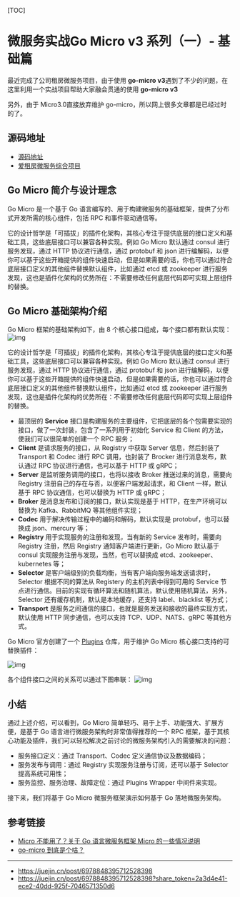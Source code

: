 [TOC]

# 微服务实战Go Micro v3 系列（一）- 基础篇

最近完成了公司租房微服务项目，由于使用 **go-micro v3**遇到了不少的问题，在这里利用一个实战项目帮助大家融会贯通的使用 **go-micro v3**

另外，由于 Micro3.0直接放弃维护 go-micro，所以网上很多文章都是已经过时的了。

## 源码地址

- [源码地址](https://link.juejin.cn/?target=https%3A%2F%2Fgithub.com%2FCleverBamboo%2Fgo-micro-examples)
- [爱租房微服务综合项目](https://link.juejin.cn/?target=https%3A%2F%2Fgithub.com%2FCleverBamboo%2Frenting)

## Go Micro 简介与设计理念

Go Micro 是一个基于 Go 语言编写的、用于构建微服务的基础框架，提供了分布式开发所需的核心组件，包括 RPC 和事件驱动通信等。

它的设计哲学是「可插拔」的插件化架构，其核心专注于提供底层的接口定义和基础工具，这些底层接口可以兼容各种实现。例如 Go Micro 默认通过 consul 进行服务发现，通过 HTTP 协议进行通信，通过 protobuf 和 json 进行编解码，以便你可以基于这些开箱提供的组件快速启动，但是如果需要的话，你也可以通过符合底层接口定义的其他组件替换默认组件，比如通过 etcd 或 zookeeper 进行服务发现，这也是插件化架构的优势所在：不需要修改任何底层代码即可实现上层组件的替换。

## Go Micro 基础架构介绍

Go Micro 框架的基础架构如下，由 8 个核心接口组成，每个接口都有默认实现： ![img](https://p3-juejin.byteimg.com/tos-cn-i-k3u1fbpfcp/48da85a426ef479396d487554d00de8d~tplv-k3u1fbpfcp-watermark.awebp)

它的设计哲学是「可插拔」的插件化架构，其核心专注于提供底层的接口定义和基础工具，这些底层接口可以兼容各种实现。例如 Go Micro 默认通过 consul 进行服务发现，通过 HTTP 协议进行通信，通过 protobuf 和 json 进行编解码，以便你可以基于这些开箱提供的组件快速启动，但是如果需要的话，你也可以通过符合底层接口定义的其他组件替换默认组件，比如通过 etcd 或 zookeeper 进行服务发现，这也是插件化架构的优势所在：不需要修改任何底层代码即可实现上层组件的替换。

- 最顶层的 **Service** 接口是构建服务的主要组件，它把底层的各个包需要实现的接口，做了一次封装，包含了一系列用于初始化 Service 和 Client 的方法，使我们可以很简单的创建一个 RPC 服务；
- **Client** 是请求服务的接口，从 Registry 中获取 Server 信息，然后封装了 Transport 和 Codec 进行 RPC 调用，也封装了 Brocker 进行消息发布，默认通过 RPC 协议进行通信，也可以基于 HTTP 或 gRPC；
- **Server** 是监听服务调用的接口，也将以接收 Broker 推送过来的消息，需要向 Registry 注册自己的存在与否，以便客户端发起请求，和 Client 一样，默认基于 RPC 协议通信，也可以替换为 HTTP 或 gRPC；
- **Broker** 是消息发布和订阅的接口，默认实现是基于 HTTP，在生产环境可以替换为 Kafka、RabbitMQ 等其他组件实现；
- **Codec** 用于解决传输过程中的编码和解码，默认实现是 protobuf，也可以替换成 json、mercury 等；
- **Registry** 用于实现服务的注册和发现，当有新的 Service 发布时，需要向 Registry 注册，然后 Registry 通知客户端进行更新，Go Micro 默认基于 consul 实现服务注册与发现，当然，也可以替换成 etcd、zookeeper、kubernetes 等；
- **Selector** 是客户端级别的负载均衡，当有客户端向服务端发送请求时，Selector 根据不同的算法从 Registery 的主机列表中得到可用的 Service 节点进行通信。目前的实现有循环算法和随机算法，默认使用随机算法，另外，Selector 还有缓存机制，默认是本地缓存，还支持 label、blacklist 等方式；
- **Transport** 是服务之间通信的接口，也就是服务发送和接收的最终实现方式，默认使用 HTTP 同步通信，也可以支持 TCP、UDP、NATS、gRPC 等其他方式。

Go Micro 官方创建了一个 [Plugins](https://link.juejin.cn/?target=https%3A%2F%2Fgithub.com%2Fmicrohq%2Fgo-plugins) 仓库，用于维护 Go Micro 核心接口支持的可替换插件：

![img](https://p3-juejin.byteimg.com/tos-cn-i-k3u1fbpfcp/4ca00297f03c405099b9fd7f3b400975~tplv-k3u1fbpfcp-watermark.awebp)

各个组件接口之间的关系可以通过下图串联： ![img](https://p3-juejin.byteimg.com/tos-cn-i-k3u1fbpfcp/aca4e8d27a4d4cdd86aec2be40f515ed~tplv-k3u1fbpfcp-watermark.awebp)

## 小结

通过上述介绍，可以看到，Go Micro 简单轻巧、易于上手、功能强大、扩展方便，是基于 Go 语言进行微服务架构时非常值得推荐的一个 RPC 框架，基于其核心功能及插件，我们可以轻松解决之前讨论的微服务架构引入的需要解决的问题：

- 服务接口定义：通过 Transport、Codec 定义通信协议及数据编码；
- 服务发布与调用：通过 Registry 实现服务注册与订阅，还可以基于 Selector 提高系统可用性；
- 服务监控、服务治理、故障定位：通过 Plugins Wrapper 中间件来实现。

接下来，我们将基于 Go Micro 微服务框架演示如何基于 Go 落地微服务架构。

## 参考链接

- [Micro 不能用了？关于 Go 语言微服务框架 Micro 的一些情况说明](https://link.juejin.cn/?target=https%3A%2F%2Fwww.mdeditor.tw%2Fpl%2Fpnjv)
- [go-micro 到底是个啥？](https://link.juejin.cn/?target=https%3A%2F%2Fzhuanlan.zhihu.com%2Fp%2F58985155)



---







- https://juejin.cn/post/6978848395712528398
- https://juejin.cn/post/6978848395712528398?share_token=2a3d4e41-ece2-40dd-925f-7046571350d6